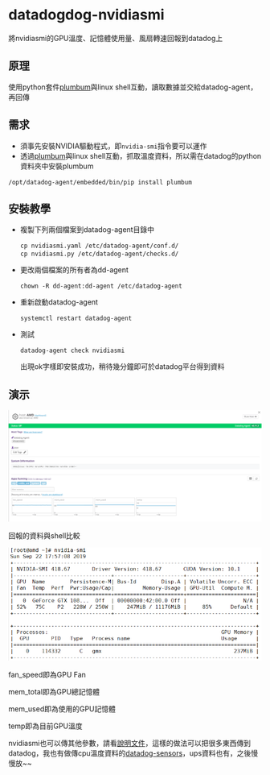# datadogdog-nvidiasmi

將nvidiasmi的GPU溫度、記憶體使用量、風扇轉速回報到datadog上

## 原理

使用python套件[plumbum](https://plumbum.readthedocs.io/en/latest/)與linux shell互動，讀取數據並交給datadog-agent，再回傳

## 需求

* 須事先安裝NVIDIA驅動程式，即`nvidia-smi`指令要可以運作
* 透過[plumbum](https://plumbum.readthedocs.io/en/latest/)與linux shell互動，抓取溫度資料，所以需在datadog的python資料夾中安裝plumbum

```
/opt/datadog-agent/embedded/bin/pip install plumbum
```

## 安裝教學

* 複製下列兩個檔案到datadog-agent目錄中

  ```
  cp nvidiasmi.yaml /etc/datadog-agent/conf.d/
  cp nvidiasmi.py /etc/datadog-agent/checks.d/
  ```

* 更改兩個檔案的所有者為dd-agent

  ```
  chown -R dd-agent:dd-agent /etc/datadog-agent
  ```

* 重新啟動datadog-agent

  ```
  systemctl restart datadog-agent
  ```

* 測試

  ```
  datadog-agent check nvidiasmi
  ```

  出現ok字樣即安裝成功，稍待幾分鐘即可於datadog平台得到資料

## 演示

![demo1](demo/demo1.png)

回報的資料與shell比較



![demo2](demo/demo2.png)



fan_speed即為GPU Fan

mem_total即為GPU總記憶體

mem_used即為使用的GPU記憶體

temp即為目前GPU溫度





nvidiasmi也可以傳其他參數，請看[說明文件](https://nvidia.custhelp.com/app/answers/detail/a_id/3751/~/useful-nvidia-smi-queries)，這樣的做法可以把很多東西傳到datadog，我也有做傳cpu溫度資料的[datadog-sensors](https://github.com/allmwh/datadog-sensors)，ups資料也有，之後慢慢放~~

